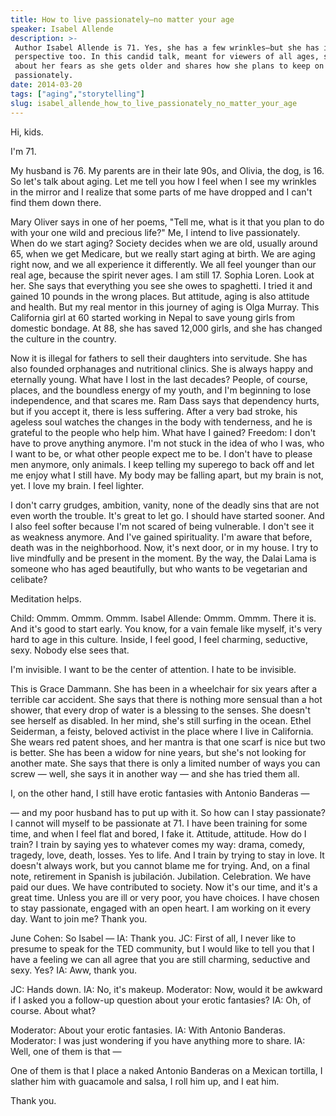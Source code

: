 ```yaml
---
title: How to live passionately—no matter your age
speaker: Isabel Allende
description: >-
 Author Isabel Allende is 71. Yes, she has a few wrinkles—but she has incredible
 perspective too. In this candid talk, meant for viewers of all ages, she talks
 about her fears as she gets older and shares how she plans to keep on living
 passionately.
date: 2014-03-20
tags: ["aging","storytelling"]
slug: isabel_allende_how_to_live_passionately_no_matter_your_age
---
```


Hi, kids.

I'm 71.

My husband is 76. My parents are in their late 90s, and Olivia, the dog, is 16. So let's
talk about aging. Let me tell you how I feel when I see my wrinkles in the mirror and I
realize that some parts of me have dropped and I can't find them down there.

Mary Oliver says in one of her poems, "Tell me, what is it that you plan to do with your
one wild and precious life?" Me, I intend to live passionately. When do we start aging?
Society decides when we are old, usually around 65, when we get Medicare, but we really
start aging at birth. We are aging right now, and we all experience it differently. We all
feel younger than our real age, because the spirit never ages. I am still 17. Sophia
Loren. Look at her. She says that everything you see she owes to spaghetti. I tried it and
gained 10 pounds in the wrong places. But attitude, aging is also attitude and health. But
my real mentor in this journey of aging is Olga Murray. This California girl at 60 started
working in Nepal to save young girls from domestic bondage. At 88, she has saved 12,000
girls, and she has changed the culture in the country. 

Now it is illegal for fathers to sell their daughters into servitude. She has also founded
orphanages and nutritional clinics. She is always happy and eternally young. What have I
lost in the last decades? People, of course, places, and the boundless energy of my youth,
and I'm beginning to lose independence, and that scares me. Ram Dass says that dependency
hurts, but if you accept it, there is less suffering. After a very bad stroke, his ageless
soul watches the changes in the body with tenderness, and he is grateful to the people who
help him. What have I gained? Freedom: I don't have to prove anything anymore. I'm not
stuck in the idea of who I was, who I want to be, or what other people expect me to be. I
don't have to please men anymore, only animals. I keep telling my superego to back off and
let me enjoy what I still have. My body may be falling apart, but my brain is not, yet. I
love my brain. I feel lighter.

I don't carry grudges, ambition, vanity, none of the deadly sins that are not even worth
the trouble. It's great to let go. I should have started sooner. And I also feel softer
because I'm not scared of being vulnerable. I don't see it as weakness anymore. And I've
gained spirituality. I'm aware that before, death was in the neighborhood. Now, it's next
door, or in my house. I try to live mindfully and be present in the moment. By the way,
the Dalai Lama is someone who has aged beautifully, but who wants to be vegetarian and
celibate? 

Meditation helps.

Child: Ommm. Ommm. Ommm. Isabel Allende: Ommm. Ommm. There it is. And it's good to start
early. You know, for a vain female like myself, it's very hard to age in this culture.
Inside, I feel good, I feel charming, seductive, sexy. Nobody else sees that.

I'm invisible. I want to be the center of attention. I hate to be invisible.

This is Grace Dammann. She has been in a wheelchair for six years after a terrible car
accident. She says that there is nothing more sensual than a hot shower, that every drop
of water is a blessing to the senses. She doesn't see herself as disabled. In her mind,
she's still surfing in the ocean. Ethel Seiderman, a feisty, beloved activist in the place
where I live in California. She wears red patent shoes, and her mantra is that one scarf
is nice but two is better. She has been a widow for nine years, but she's not looking for
another mate. She says that there is only a limited number of ways you can screw — well,
she says it in another way — and she has tried them all. 

I, on the other hand, I still have erotic fantasies with Antonio Banderas —

— and my poor husband has to put up with it. So how can I stay passionate? I cannot will
myself to be passionate at 71. I have been training for some time, and when I feel flat
and bored, I fake it. Attitude, attitude. How do I train? I train by saying yes to
whatever comes my way: drama, comedy, tragedy, love, death, losses. Yes to life. And I
train by trying to stay in love. It doesn't always work, but you cannot blame me for
trying. And, on a final note, retirement in Spanish is jubilación. Jubilation. Celebration.
We have paid our dues. We have contributed to society. Now it's our time, and it's a great
time. Unless you are ill or very poor, you have choices. I have chosen to stay passionate,
engaged with an open heart. I am working on it every day. Want to join me? Thank
you.

June Cohen: So Isabel — IA: Thank you. JC: First of all, I never like to presume to speak
for the TED community, but I would like to tell you that I have a feeling we can all agree
that you are still charming, seductive and sexy. Yes? IA: Aww, thank you.

JC: Hands down. IA: No, it's makeup. Moderator: Now, would it be awkward if I asked you a
follow-up question about your erotic fantasies? IA: Oh, of course. About
what?

Moderator: About your erotic fantasies. IA: With Antonio Banderas. Moderator: I was just
wondering if you have anything more to share. IA: Well, one of them is that —

One of them is that I place a naked Antonio Banderas on a Mexican tortilla, I slather him
with guacamole and salsa, I roll him up, and I eat him. 

Thank you.

<!--
ad_duration=3.33
event="TED2014"
external_start_time=0
intro_duration=11.82
is_subtitle_required="False"
is_talk_featured="True"
language="en"
language_swap="False"
native_language="en"
number_of_related_talks=6
number_of_speakers=1
number_of_subtitled_videos=37
number_of_tags=2
number_of_talk_download_languages=38
number_of_talk_more_resources=0
number_of_talk_recommendations=0
number_of_talks_take_actions=0
post_ad_duration=0.83
published_timestamp="2014-09-03 14:54:33"
recording_date="2014-03-20"
speaker_description="Novelist"
speaker_is_published=1
speaker_name="Isabel Allende"
talk_name="How to live passionately—no matter your age"
talks_tags=["aging","storytelling"]
url_audio="https://download.ted.com/talks/IsabelAllende_2014.mp3?apikey=acme-roadrunner"
url_photo_speaker="https://pe.tedcdn.com/images/ted/f7e6cc931c7afea306a5d0d10ece4fb4142f056e_254x191.jpg"
url_photo_talk="https://s3.amazonaws.com/talkstar-photos/uploads/c64e926c-1f55-4b82-850a-cd54a04b16ed/IsabelAllende_2014-embed.jpg"
url_webpage="https://www.ted.com/talks/isabel_allende_how_to_live_passionately_no_matter_your_age"
video_type_name="TED Stage Talk"
-->